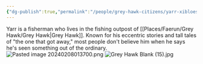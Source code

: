 ```yaml
---
{"dg-publish":true,"permalink":"/people/grey-hawk-citizens/yarr-xibloes/","tags":["Character","Ally","Faerun","GreyHawk"]}
---
```


Yarr is a fisherman who lives in the fishing outpost of [[Places/Faerun/Grey Hawk/Grey Hawk\|Grey Hawk]].  Known for his eccentric stories and tall tales of "the one that got away," most people don't believe him when he says he's seen something out of the ordinary.  
![Pasted image 20240208013700.png](/img/user/Z_Attachments/Pasted%20image%2020240208013700.png)
![Grey Hawk Blank (15).jpg](/img/user/Z_Attachments/Grey%20Hawk%20Blank%20(15).jpg)
